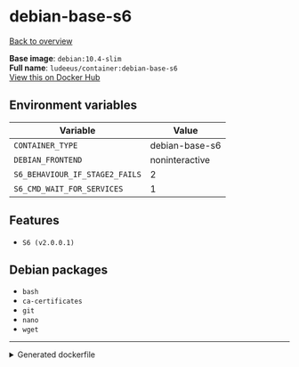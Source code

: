 # debian-base-s6

[Back to overview](../index.md)

**Base image**: `debian:10.4-slim`  
**Full name**: `ludeeus/container:debian-base-s6`  
[View this on Docker Hub](https://hub.docker.com/r/ludeeus/container/tags?page=1&name=debian-base-s6)

## Environment variables

Variable | Value 
-- | --
`CONTAINER_TYPE` | debian-base-s6
`DEBIAN_FRONTEND` | noninteractive
`S6_BEHAVIOUR_IF_STAGE2_FAILS` | 2
`S6_CMD_WAIT_FOR_SERVICES` | 1

## Features

- `S6 (v2.0.0.1)`

## Debian packages

- `bash`
- `ca-certificates`
- `git`
- `nano`
- `wget`



***
<details>
<summary>Generated dockerfile</summary>

<pre>
FROM debian:10.4-slim

ENV DEBIAN_FRONTEND=noninteractive
ENV CONTAINER_TYPE=debian-base-s6
ENV S6_BEHAVIOUR_IF_STAGE2_FAILS=2
ENV S6_CMD_WAIT_FOR_SERVICES=1

COPY rootfs/s6/install /s6/install

RUN  \ 
    apt update \ 
    && apt install -y --no-install-recommends --allow-downgrades  \ 
        ca-certificates \ 
        nano \ 
        bash \ 
        wget \ 
        git \ 
    && bash /s6/install \ 
    && rm -R /s6 \ 
    && rm -fr /var/lib/apt/lists/* \ 
    && rm -fr /tmp/* /var/{cache,log}/*



<<<<<<< HEAD

=======
LABEL org.opencontainers.image.authors="Ludeeus <hi@ludeeus.dev>"
LABEL org.opencontainers.image.created="2020-07-17T16:44:39.715076"
LABEL org.opencontainers.image.description="None"
LABEL org.opencontainers.image.documentation="https://ludeeus.github.io/container/tags/debian-base-s6"
LABEL org.opencontainers.image.licenses="MIT"
LABEL org.opencontainers.image.revision="93a0ea023913050ae699ec6c55be7deccd9e0732"
LABEL org.opencontainers.image.source="https://github.com/ludeeus/container"
LABEL org.opencontainers.image.title="Debian-Base-S6"
LABEL org.opencontainers.image.url="https://ludeeus.github.io/container/tags/debian-base-s6"
LABEL org.opencontainers.image.vendor="Ludeeus"
LABEL org.opencontainers.image.version="93a0ea023913050ae699ec6c55be7deccd9e0732"
>>>>>>> 589fbf4053c7812b821060e23794a83a031007b5
</pre>

<i>This is a generated version of the context used while building the container, some of the labels will not be correct since they use information in the action that publishes the container</i>
</details>
